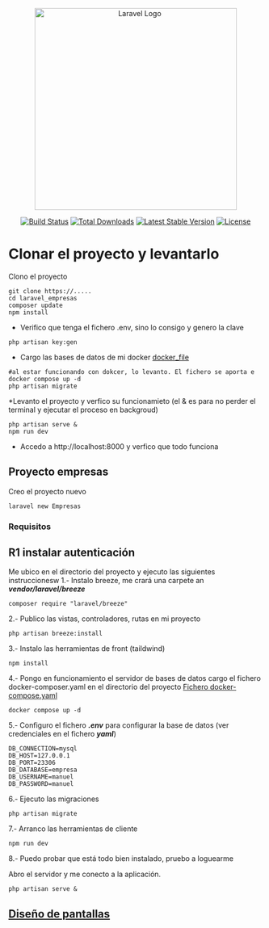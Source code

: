 <p align="center"><a href="https://laravel.com" target="_blank"><img src="https://raw.githubusercontent.com/laravel/art/master/logo-lockup/5%20SVG/2%20CMYK/1%20Full%20Color/laravel-logolockup-cmyk-red.svg" width="400" alt="Laravel Logo"></a></p>

<p align="center">
<a href="https://github.com/laravel/framework/actions"><img src="https://github.com/laravel/framework/workflows/tests/badge.svg" alt="Build Status"></a>
<a href="https://packagist.org/packages/laravel/framework"><img src="https://img.shields.io/packagist/dt/laravel/framework" alt="Total Downloads"></a>
<a href="https://packagist.org/packages/laravel/framework"><img src="https://img.shields.io/packagist/v/laravel/framework" alt="Latest Stable Version"></a>
<a href="https://packagist.org/packages/laravel/framework"><img src="https://img.shields.io/packagist/l/laravel/framework" alt="License"></a>
</p>

# Clonar el proyecto y levantarlo
Clono el proyecto 
```shell
git clone https://.....
cd laravel_empresas
composer update
npm install
```
* Verifico que tenga el fichero .env, sino lo consigo y genero la clave
```shell
php artisan key:gen
```
* Cargo las bases de datos de mi docker [docker_file](./docker-compose.yaml)
```shell
#al estar funcionando con dokcer, lo levanto. El fichero se aporta e 
docker compose up -d
php artisan migrate 
```
*Levanto el proyecto y verfico su funcionamieto (el & es para no perder el terminal y ejecutar el proceso en backgroud)
```shell
php artisan serve &
npm run dev
```
* Accedo a http://localhost:8000 y verfico que todo funciona




## Proyecto empresas
Creo el proyecto nuevo 
```shell
laravel new Empresas
```

### Requisitos
## R1 instalar autenticación
Me ubico en el directorio del proyecto y ejecuto las siguientes instruccionesw 
1.- Instalo breeze, me crará una carpete an ***vendor/laravel/breeze***
```shell
composer require "laravel/breeze"
```
2.- Publico las vistas, controladores, rutas en mi proyecto
```shell
php artisan breeze:install 
```
3.- Instalo las herramientas de front (taildwind)
```shell
npm install 
```
4.- Pongo en funcionamiento el servidor de bases de datos
cargo el fichero docker-composer.yaml en el directorio del proyecto
[Fichero docker-compose.yaml](./docker-compose.yaml)
```shell
docker compose up -d
```
5.- Configuro el fichero  ***.env*** para configurar la base de datos (ver credenciales en el fichero ***yaml***)
```shell
DB_CONNECTION=mysql
DB_HOST=127.0.0.1
DB_PORT=23306
DB_DATABASE=empresa
DB_USERNAME=manuel
DB_PASSWORD=manuel
```
6.- Ejecuto las migraciones
```shell
php artisan migrate
```
7.- Arranco las herramientas de cliente

```shell
npm run dev
```

8.- Puedo probar que está todo bien instalado, pruebo a loguearme

Abro el servidor y me conecto a la aplicación.

```shell
php artisan serve &
```
## [ Diseño de pantallas ](./documentacion/diseño_layout.md)






